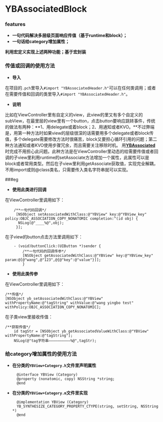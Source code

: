 # YBAssociatedBlock

### features

+ **一句代码解决多层级页面响应传值（基于runtime和block）；**
+ **一句话给category增加属性；**


**利用宏定义实现上述两种功能；基于宏封装**

### 传值或回调的使用方法

+ **导入**

在项目的`.pch`里导入`#import "YBAssociatedHeader.h"`可以在任何类调用；或者在需要传值和回调的类里导入`#import "YBAssociatedHeader.h"`。

+ **说明**

比如在ViewController里有自定义的view，此view的里又有多个自定义的subView，在最里层的view里有一个button，点击button要响应跳转事件，传统的做法有两种：**1、用delegate或着block；2、用通知或者KVO。**不过弊端是，用第一种方法时如果view的层级很深的话需要用多个delegate或者block传值，多个delegate需要修改方法时很痛苦，block又要担心循环引用的问题；第二种方法通知或者KVO使用步骤冗余，而且需要关注移除时机。
用[**YBAssociated**](https://github.com/wangyingbo/YBAssociatedBlock)时完成不用担心此问题。此种方法是在ViewController里动态的给需要传值或者回调的子view里利用runtime的setAssociate方法增加一个属性，此属性可以是block或者常用类型。然后在子view里利用getAssociate获取值，实现完全解耦，不用import或则@class类名，只需要传入类名字符串就可以实现。

###eg

+ **使用此类进行回调**

在ViewController里调用如下：

        /**一句代码回调*/
         [NSObject setAssociatedWithClass:@"YBView" key:@"YBView_key" policy:OBJC_ASSOCIATION_COPY_NONATOMIC completion:^(id obj) {
          NSLog(@"____%@",obj);
         }];
 
 在子view的button点击方法里调用如下：
 
        - (void)buttonClick:(UIButton *)sender {
            /**一句代码的回调传参*/
            [NSObject getAssociatedWithClass:@"YBView" key:@"YBView_key" param:@[@"wang",@"123",@{@"key":@"value"}]];
            }
            
+ **使用此类传参**

在ViewController里调用如下：

    /**传值*/
    [NSObject yb_setAssociatedWithClass:@"YBView" withPropertyName:@"tagString" withValue:@"wang yingbo test" withPolicy:OBJC_ASSOCIATION_COPY_NONATOMIC];

在子类view里接收传值：

    /**获取传值*/
        id tagStr = [NSObject yb_getAssociatedValueWithClass:@"YBView" withPropertyName:@"tagString"];
        NSLog(@"tag字符串——————————%@",tagStr);

### 给category增加属性的使用方法

+ **在分类的`YBView+Category.h`文件里声明属性**

        @interface YBView (Category)
        @property (nonatomic, copy) NSString *string;
        @end

+ **在分类的`YBView+Category.m`文件里实现**

        @implementation YBView (Category)
        YB_SYNTHESIZE_CATEGORY_PROPERTY_CTYPE(string, setString, NSString *)
        @end





